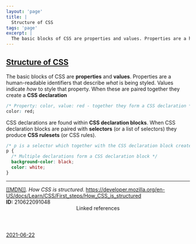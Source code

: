 ```yaml
---
layout: 'page'
title: |
  Structure of CSS
tags: 'page'
excerpt: |
  The basic blocks of CSS are properties and values. Properties are a human-readable identifiers that describe what is being styled. Values indicate how to style that property. When these are paired together they create a CSS declaration
---
```


<h2 class="text-3xl font-semibold mb-4"><a class="rounded-sm focus:outline-none focus:ring-2 focus:ring-offset-2 dark:focus:ring-offset-gray-900 dark:focus:ring-pink-400 focus:ring-pink-700" href="/pages/structure-of-css">Structure of CSS</a></h2>

<div class="space-y-3">
<div class="element-block ml-0"><div class="flex-1">The basic blocks of CSS are <strong class="text-rose-600 dark:text-rose-400">properties</strong> and <strong class="text-rose-600 dark:text-rose-400">values</strong>. Properties are a human-readable identifiers that describe <em>what</em> is being styled. Values indicate <em>how</em> to style that property. When these are paired together they create a <strong class="text-rose-600 dark:text-rose-400">CSS declaration</strong></div></div>

<div class="element-block ml-0"><div class="flex-1">

```css
/* Property: color, value: red - together they form a CSS declaration */
color: red;
```

</div></div>

<div class="element-block ml-0"><div class="flex-1">CSS declarations are found within <strong class="text-rose-600 dark:text-rose-400">CSS declaration blocks</strong>. When CSS declaration blocks are paired with <strong class="text-rose-600 dark:text-rose-400">selectors</strong> (or a list of selectors) they produce <strong class="text-rose-600 dark:text-rose-400">CSS rulesets</strong> (or CSS rules).</div></div>

<div class="element-block ml-0"><div class="flex-1">

```css
/* p is a selector which together with the CSS declaration block creates a CSS rule */
p {
  /* Multiple declarations form a CSS declaration block */
  background-color: black;
  color: white;
}
```

</div></div>

<hr class="border-gray-700 !my-5" />

<div class="element-block ml-0"><div class="flex-1"><a class="text-teal-700 dark:text-teal-400 rounded-sm group focus:outline-none focus:ring-2 focus:ring-offset-2 dark:focus:ring-offset-gray-900 dark:focus:ring-pink-400 focus:ring-pink-700" href="/pages/mdn"><span class="text-gray-300 dark:text-gray-500 group-hover:text-teal-900">[[</span>MDN<span class="text-gray-300 dark:text-gray-500 group-hover:text-teal-900">]]</span></a>. <em>How CSS is structured</em>. <a class="text-indigo-600 dark:text-indigo-400 rounded-sm focus:outline-none focus:ring-2 focus:ring-offset-2 dark:focus:ring-offset-gray-900 dark:focus:ring-pink-400 focus:ring-pink-700" href="https://developer.mozilla.org/en-US/docs/Learn/CSS/First_steps/How_CSS_is_structured" target="_blank" rel="noopener noreferrer">https://developer.mozilla.org/en-US/docs/Learn/CSS/First_steps/How_CSS_is_structured</a></div></div>

<div class="element-block ml-0"><div class="flex-1"></div></div>

<div class="element-block ml-0"><div class="flex-1"><strong class="text-rose-600 dark:text-rose-400">ID:</strong> 210622091048</div></div>
</div>


<section class="mt-8 space-y-2">
<header class="text-gray-500 dark:text-gray-400">Linked references</header>
<a class="block bg-gray-100 dark:bg-gray-800 p-4 rounded text-teal-700 dark:text-teal-400 focus:outline-none focus:ring-2 focus:ring-offset-2 dark:focus:ring-offset-gray-900 focus:ring-teal-700 dark:focus:ring-teal-400 hover:ring-2 hover:ring-offset-2 dark:hover:ring-offset-gray-900 dark:hover:ring-teal-400 hover:ring-teal-700" href="/journals/2021-06-22">2021-06-22</a>
  </section>
